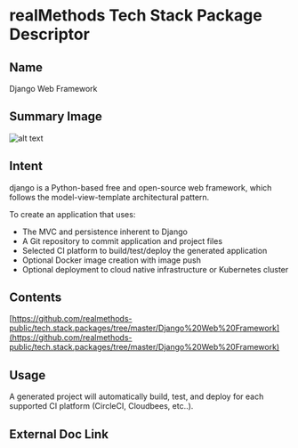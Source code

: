 # realMethods Tech Stack Package Descriptor

## Name
Django Web Framework

## Summary Image
![alt text](http://www.realmethods.com/infopages/img/django-pip-pytest-pypa.png)

## Intent
django is a Python-based free and open-source web framework, which follows the model-view-template architectural pattern.

To create an application that uses:

- The MVC and persistence inherent to Django
- A Git repository to commit application and project files
- Selected CI platform to build/test/deploy the generated application
- Optional Docker image creation with image push
- Optional deployment to cloud native infrastructure or Kubernetes cluster

## Contents
[https://github.com/realmethods-public/tech.stack.packages/tree/master/Django%20Web%20Framework](https://github.com/realmethods-public/tech.stack.packages/tree/master/Django%20Web%20Framework)


## Usage
A generated project will automatically build, test, and deploy for each supported CI platform (CircleCI, Cloudbees, etc..). 

## External Doc Link
